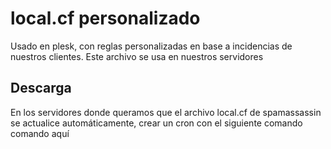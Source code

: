# local.cf personalizado
Usado en plesk, con reglas personalizadas en base a incidencias de nuestros clientes.
Este archivo se usa en nuestros servidores

## Descarga
En los servidores donde queramos que el archivo local.cf de spamassassin se actualice automáticamente, crear un cron con el siguiente comando
comando aquí